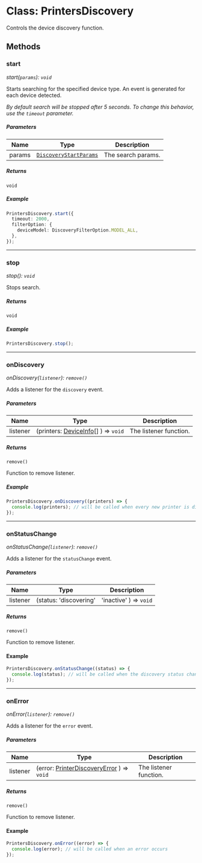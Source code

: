 # Class: PrintersDiscovery
Controls the device discovery function.

## Methods
### start

*start(`params`): `void`*

Starts searching for the specified device type. An event is generated for each device detected.

*By default search will be stopped after 5 seconds. To change this behavior, use the `timeout` parameter.*

##### Parameters

| **Name** | **Type** | **Description** |
| --- | --- | --- |
| params | [`DiscoveryStartParams`](../interfaces/discoveryStartParams.md) | The search params. |

##### Returns

`void`

##### Example

```typescript
PrintersDiscovery.start({
  timeout: 2000,
  filterOption: {
    deviceModel: DiscoveryFilterOption.MODEL_ALL,
  },
});
```

---

### stop

*stop(): `void`*

Stops search.

##### Returns

`void`


##### Example

```typescript
PrintersDiscovery.stop();
```

---

### onDiscovery

*onDiscovery(`listener`): `remove()`*

Adds a listener for the `discovery` event.

##### Parameters

| **Name** | **Type** | **Description** |
| --- | --- | --- |
| listener | (printers: [DeviceInfo](../interfaces/deviceInfo.md)[] ) => `void` | The listener function. |

##### Returns

`remove()`

Function to remove listener.


##### Example

```typescript
PrintersDiscovery.onDiscovery((printers) => {
  console.log(printers); // will be called when every new printer is discovered
});
```

---

### onStatusChange

*onStatusChange(`listener`): `remove()`*

Adds a listener for the `statusChange` event.

##### Parameters

| **Name** | **Type** | **Description** |
| --- | --- | --- |
| listener | (status: 'discovering' | 'inactive' ) => `void` | The listener function. |

##### Returns

`remove()`

Function to remove listener.

#### Example

```typescript
PrintersDiscovery.onStatusChange((status) => {
  console.log(status); // will be called when the discovery status changes
});
```
---

### onError

*onError(`listener`): `remove()`*

Adds a listener for the `error` event.

##### Parameters

| **Name** | **Type** | **Description** |
| --- | --- | --- |
| listener | (error: [PrinterDiscoveryError](../interfaces/printerDiscoveryError.md) ) => `void` | The listener function. |

##### Returns

`remove()`

Function to remove listener.

#### Example

```typescript
PrintersDiscovery.onError((error) => {
  console.log(error); // will be called when an error occurs
});
```
